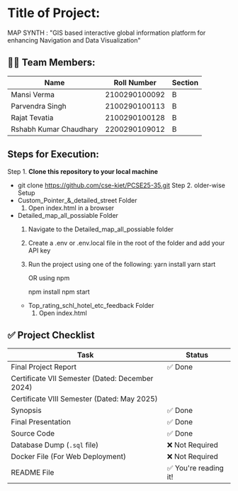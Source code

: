 # Title of Project: 
MAP SYNTH : "GIS based interactive global information platform for enhancing Navigation and Data Visualization" 

## 👨‍💻 Team Members:
| Name                   | Roll Number        |Section  |
|------------------------|--------------------|---------|
| Mansi Verma            | 2100290100092      |B        |
| Parvendra Singh        | 2100290100113      |B        |
| Rajat Tevatia          | 2100290100128      |B        |
| Rshabh Kumar Chaudhary | 2200290109012      |B        |

## Steps for Execution:
Step 1. **Clone this repository to your local machine**  
- git clone https://github.com/cse-kiet/PCSE25-35.git
Step 2. older-wise Setup
- Custom_Pointer_&_detailed_street Folder
  1. Open index.html in a browser
- Detailed_map_all_possiable Folder
  1. Navigate to the Detailed_map_all_possiable folder
  2. Create a .env or .env.local file in the root of the folder and add your API key
  3. Run the project using one of the following:
     yarn install
     yarn start

     OR using npm

     npm install
     npm start
  - Top_rating_schl_hotel_etc_feedback Folder
    1. Open index.html

## ✅ Project Checklist

| Task                                             | Status       |
|--------------------------------------------------|--------------|
| Final Project Report                             | ✅ Done       |
| Certificate VII Semester (Dated: December 2024)  |        |
| Certificate VIII Semester (Dated: May 2025)      |        |
| Synopsis                                         | ✅ Done       |
| Final Presentation                               | ✅ Done       |
| Source Code                                      | ✅ Done       |
| Database Dump (`.sql` file)                      | ❌ Not Required |
| Docker File (For Web Deployment)                 | ❌ Not Required |
| README File                                      | ✅ You're reading it! |
